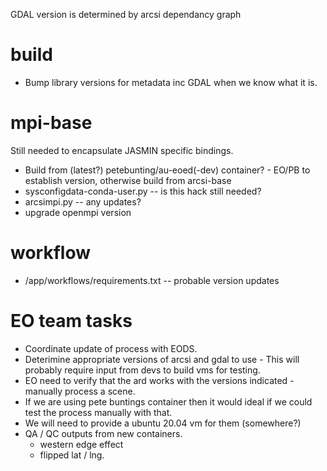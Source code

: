 GDAL version is determined by arcsi dependancy graph

build
=====

* Bump library versions for metadata inc GDAL when we know what it is.

mpi-base
========

Still needed to encapsulate JASMIN specific bindings.

* Build from (latest?) petebunting/au-eoed(-dev) container? - EO/PB to establish version, otherwise build from arcsi-base
* sysconfigdata-conda-user.py -- is this hack still needed?
* arcsimpi.py -- any updates?
* upgrade openmpi version



workflow
========

* /app/workflows/requirements.txt -- probable version updates

EO team tasks
=============

* Coordinate update of process with EODS.
* Deterimine appropriate versions of arcsi and gdal to use - This will probably require input from devs to build vms for testing.
* EO need to verify that the ard works with the versions indicated - manually process a scene.
* If we are using pete buntings container then it would ideal if we could test the process manually with that. 
* We will need to provide a ubuntu 20.04 vm for them (somewhere?)
* QA / QC outputs from new containers. 
    * western edge effect
    * flipped lat / lng.

